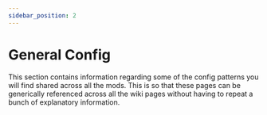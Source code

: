 ```yaml
---
sidebar_position: 2
---
```


# General Config

This section contains information regarding some of the config patterns you will find shared across all the mods. This is so that these pages can be generically referenced across all the wiki pages without having to repeat a bunch of explanatory information.
